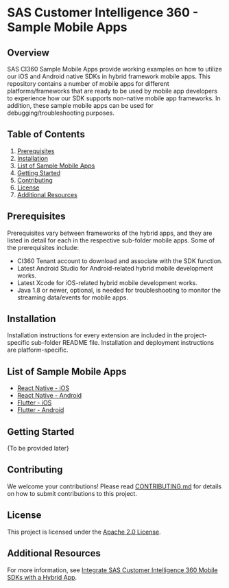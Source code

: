 # SAS Customer Intelligence 360 - Sample Mobile Apps

## Overview
SAS CI360 Sample Mobile Apps provide working examples on how to utilize our iOS and Android native SDKs in hybrid framework mobile apps. This repository contains a number of mobile apps for different platforms/frameworks that are ready to be used by mobile app developers to experience how our SDK supports non-native mobile app frameworks. In addition, these sample mobile apps can be used for debugging/troubleshooting purposes.

## Table of Contents
1. [Prerequisites](#prerequisites)
2. [Installation](#installation)
3. [List of Sample Mobile Apps](#list-of-sample-mobile-apps)
4. [Getting Started](#getting-started)
5. [Contributing](#contributing)
6. [License](#license)
7. [Additional Resources](#additional-resources)

## <a name="prerequisites"></a>Prerequisites
Prerequisites vary between frameworks of the hybrid apps, and they are listed in detail for each in the respective sub-folder mobile apps. Some of the prerequisites include:

- CI360 Tenant account to download and associate with the SDK function.
- Latest Android Studio for Android-related hybrid mobile development works.
- Latest Xcode for iOS-related hybrid mobile development works.
- Java 1.8 or newer, optional, is needed for troubleshooting to monitor the streaming data/events for mobile apps.

## <a name="installation"></a>Installation
Installation instructions for every extension are included in the project-specific sub-folder README file. Installation and deployment instructions are platform-specific.

## <a name="list-of-sample-mobile-apps"></a>List of Sample Mobile Apps
- [React Native - iOS](ci360-react-native-ios-app/)
- [React Native - Android](ci360-react-native-android-app/)
- [Flutter - iOS](ci360-flutter-ios-app/)
- [Flutter - Android](ci360-flutter-android-app/)

## <a name="getting-started"></a>Getting Started
{To be provided later}

## <a name="contributing"></a>Contributing
We welcome your contributions! Please read [CONTRIBUTING.md](./CONTRIBUTING.md) for details on how to submit contributions to this project.

## <a name="license"></a>License
This project is licensed under the [Apache 2.0 License](./LICENSE.txt).

## <a name="additional-resources"></a>Additional Resources
For more information, see [Integrate SAS Customer Intelligence 360 Mobile SDKs with a Hybrid App](https://go.documentation.sas.com/doc/en/cintcdc/production.a/cintmobdg/n15inj97vlw7s9n14bi52qthcqcd.htm).
